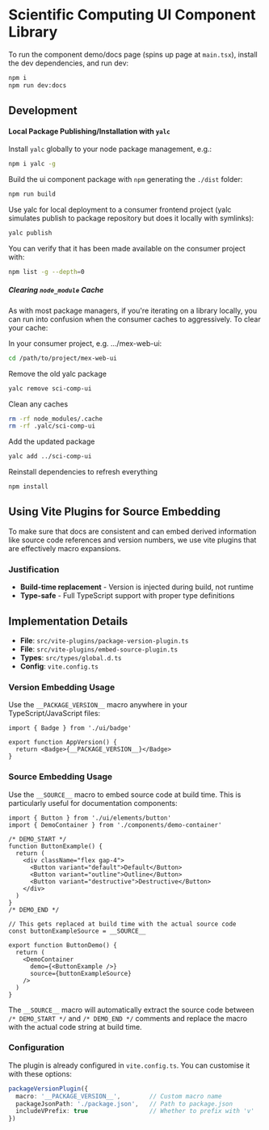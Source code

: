 # Scientific Computing UI Component Library

To run the component demo/docs page (spins up page at `main.tsx`), install the dev dependencies, and run dev:
```bash
npm i
npm run dev:docs 
```

## Development

#### Local Package Publishing/Installation with `yalc`
Install `yalc` globally to your node package management, e.g.:
```bash
npm i yalc -g
```
Build the ui component package with `npm` generating the `./dist` folder:
```bash
npm run build
```

Use yalc for local deployment to a consumer frontend project (yalc simulates publish to package repository but does it locally with symlinks):
```bash
yalc publish
```
You can verify that it has been made available on the consumer project with:
```bash
npm list -g --depth=0
```

##### Clearing `node_module` Cache
As with most package managers, if you're iterating on a library locally, you can run into confusion when the consumer caches to aggressively.
To clear your cache: 

In your consumer project, e.g. .../mex-web-ui:
```bash
cd /path/to/project/mex-web-ui
```

Remove the old yalc package
```bash
yalc remove sci-comp-ui
```

Clean any caches
```bash
rm -rf node_modules/.cache
rm -rf .yalc/sci-comp-ui
```

Add the updated package
```bash
yalc add ../sci-comp-ui
```

Reinstall dependencies to refresh everything
```bash
npm install
```

## Using Vite Plugins for Source Embedding

To make sure that docs are consistent and can embed derived information like source code references and version numbers, we use vite plugins that are effectively macro expansions.

### Justification

- **Build-time replacement** - Version is injected during build, not runtime
- **Type-safe** - Full TypeScript support with proper type definitions

## Implementation Details

- **File**: `src/vite-plugins/package-version-plugin.ts`
- **File**: `src/vite-plugins/embed-source-plugin.ts`
- **Types**: `src/types/global.d.ts`
- **Config**: `vite.config.ts`

### Version Embedding Usage

Use the `__PACKAGE_VERSION__` macro anywhere in your TypeScript/JavaScript files:

```tsx
import { Badge } from './ui/badge'

export function AppVersion() {
  return <Badge>{__PACKAGE_VERSION__}</Badge>
}
```

### Source Embedding Usage

Use the `__SOURCE__` macro to embed source code at build time. This is particularly useful for documentation components:

```tsx
import { Button } from './ui/elements/button'
import { DemoContainer } from './components/demo-container'

/* DEMO_START */
function ButtonExample() {
  return (
    <div className="flex gap-4">
      <Button variant="default">Default</Button>
      <Button variant="outline">Outline</Button>
      <Button variant="destructive">Destructive</Button>
    </div>
  )
}
/* DEMO_END */

// This gets replaced at build time with the actual source code
const buttonExampleSource = __SOURCE__

export function ButtonDemo() {
  return (
    <DemoContainer
      demo={<ButtonExample />}
      source={buttonExampleSource}
    />
  )
}
```

The `__SOURCE__` macro will automatically extract the source code between `/* DEMO_START */` and `/* DEMO_END */` comments and replace the macro with the actual code string at build time.

### Configuration

The plugin is already configured in `vite.config.ts`. You can customise it with these options:

```typescript
packageVersionPlugin({
  macro: '__PACKAGE_VERSION__',        // Custom macro name
  packageJsonPath: './package.json',   // Path to package.json
  includeVPrefix: true                 // Whether to prefix with 'v'
})
```

